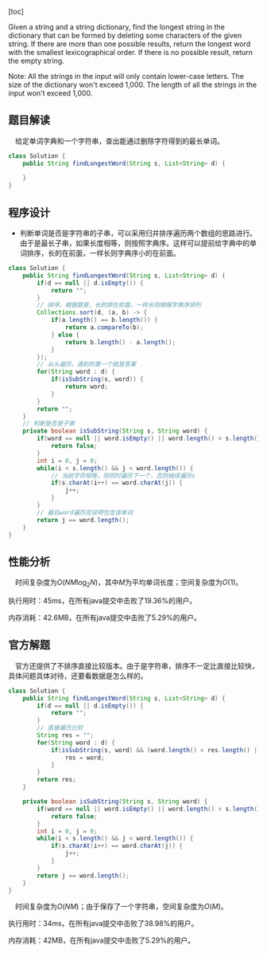 [toc]

Given a string and a string dictionary, find the longest string in the dictionary that can be formed by deleting some characters of the given string. If there are more than one possible results, return the longest word with the smallest lexicographical order. If there is no possible result, return the empty string.



Note:
All the strings in the input will only contain lower-case letters.
The size of the dictionary won't exceed 1,000.
The length of all the strings in the input won't exceed 1,000.



## 题目解读

&emsp;给定单词字典和一个字符串，查出能通过删除字符得到的最长单词。

```java
class Solution {
    public String findLongestWord(String s, List<String> d) {
        
    }
}
```

## 程序设计

* 判断单词是否是字符串的子串，可以采用归并排序遍历两个数组的思路进行。由于是最长子串，如果长度相等，则按照字典序。这样可以提前给字典中的单词排序，长的在前面，一样长则字典序小的在前面。

```java
class Solution {
    public String findLongestWord(String s, List<String> d) {
        if(d == null || d.isEmpty()) {
            return "";
        }
        // 排序，根据题意，长的排在前面，一样长则根据字典序排列
        Collections.sort(d, (a, b) -> {
            if(a.length() == b.length()) {
                return a.compareTo(b);
            } else {
                return b.length() - a.length();
            }
        });
        // 从头遍历，遇到的第一个就是答案
        for(String word : d) {
            if(isSubString(s, word)) {
                return word;
            }
        }
        return "";
    }
	// 判断是否是子串
    private boolean isSubString(String s, String word) {
        if(word == null || word.isEmpty() || word.length() > s.length()) {
            return false;
        }
        int i = 0, j = 0;
        while(i < s.length() && j < word.length()) {
            // 当前字符相等，则同时遍历下一个，否则继续遍历s
            if(s.charAt(i++) == word.charAt(j)) {
                j++;
            }
        }
        // 最后word遍历完说明包含该单词
        return j == word.length();
    }
}
```

## 性能分析

&emsp;时间复杂度为$O(NM\log_2N)$，其中$M$为平均单词长度；空间复杂度为$O(1)$。

执行用时：45ms，在所有java提交中击败了19.36%的用户。

内存消耗：42.6MB，在所有java提交中击败了5.29%的用户。

## 官方解题

&emsp;官方还提供了不排序直接比较版本。由于是字符串，排序不一定比直接比较快，具体问题具体对待，还要看数据是怎么样的。

```java
class Solution {
    public String findLongestWord(String s, List<String> d) {
        if(d == null || d.isEmpty()) {
            return "";
        }
        // 直接遍历比较
        String res = "";
        for(String word : d) {
            if(isSubString(s, word) && (word.length() > res.length() || (word.length() == res.length() && word.compareTo(res) < 0))) {
                res = word;
            }
        }
        return res;
    }

    private boolean isSubString(String s, String word) {
        if(word == null || word.isEmpty() || word.length() > s.length()) {
            return false;
        }
        int i = 0, j = 0;
        while(i < s.length() && j < word.length()) {
            if(s.charAt(i++) == word.charAt(j)) {
                j++;
            }
        }
        return j == word.length();
    }
}
```

&emsp;时间复杂度为$O(NM)$；由于保存了一个字符串，空间复杂度为$O(M)$。

执行用时：34ms，在所有java提交中击败了38.98%的用户。

内存消耗：42MB，在所有java提交中击败了5.29%的用户。